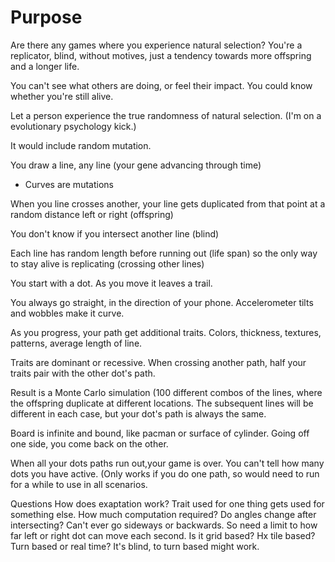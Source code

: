 Purpose
===
Are there any games where you experience natural selection?  You're a replicator, blind, without motives, just a tendency towards more offspring and a longer life.  

You can't see what others are doing, or feel their impact.  You could know whether you're still alive. 


Let a person experience the true randomness of natural selection.  (I'm on a evolutionary psychology kick.)





It would include random mutation. 


You draw a line, any line (your gene advancing through time)


   * Curves are mutations

When you line crosses another, your line gets duplicated from that point at a random distance left or right (offspring)


You don't know if you intersect another line (blind)


Each line has random length before running out (life span) so the only way to stay alive is replicating (crossing other lines)


You start with a dot. As you move it leaves a trail. 

You always go straight, in the direction of your phone. Accelerometer tilts and wobbles make it curve. 

As you progress, your path get additional traits. Colors, thickness, textures, patterns, average length of line.

Traits are dominant or recessive. When crossing another path, half your traits pair with the other dot's path. 

Result is a Monte Carlo simulation (100 different combos of the lines, where the offspring duplicate at different locations. The subsequent lines will be different in each case, but your dot's path is always the same. 

Board is infinite and bound, like pacman or surface of cylinder. Going off one side, you come back on the other. 

When all your dots paths run out,your game is over. You can't tell how many dots you have active. (Only works if you do one path, so would need to run for a while to use in all scenarios. 

Questions
How does exaptation work?  Trait used for one thing gets used for something else. 
How much computation required?
Do angles change after intersecting?  Can't ever go sideways or backwards. So need a limit to how far left or right dot can move each second. 
Is it grid based? Hx tile based?
Turn based or real time?  It's blind, to turn based might work. 
